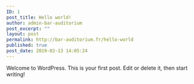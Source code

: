 ```yaml
---
ID: 1
post_title: Hello world!
author: admin-bar-auditorium
post_excerpt: ""
layout: post
permalink: http://bar-auditorium.fr/hello-world
published: true
post_date: 2019-02-13 14:05:24
---
```

<!-- wp:paragraph -->
<p>Welcome to WordPress. This is your first post. Edit or delete it, then start writing!</p>
<!-- /wp:paragraph -->